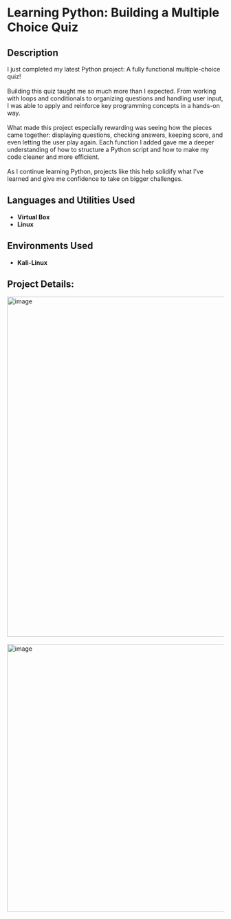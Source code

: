 <h1>Learning Python: Building a Multiple Choice Quiz</h1>


<h2>Description</h2>
I just completed my latest Python project: A fully functional multiple-choice quiz!
<br> </br>
Building this quiz taught me so much more than I expected. From working with loops and conditionals to organizing questions and handling user input, I was able to apply and reinforce key programming concepts in a hands-on way.
<br> </br>
What made this project especially rewarding was seeing how the pieces came together: displaying questions, checking answers, keeping score, and even letting the user play again. Each function I added gave me a deeper understanding of how to structure a Python script and how to make my code cleaner and more efficient.
<br> </br>
As I continue learning Python, projects like this help solidify what I’ve learned and give me confidence to take on bigger challenges.

<br />


<h2>Languages and Utilities Used</h2>

- <b>Virtual Box</b>
- <b>Linux</b> 

<h2>Environments Used </h2>

- <b>Kali-Linux</b>





<h2>Project Details:</h2>

<p>
<img width="921" height="791" alt="image" src="https://github.com/user-attachments/assets/1a8ab5ee-7fbf-4f9c-b8ca-e0c45115dddf" />
<br> </br>
<img width="568" height="623" alt="image" src="https://github.com/user-attachments/assets/48312cb0-8ec4-4f63-b8d2-07beaee60a5d" />


</p>
